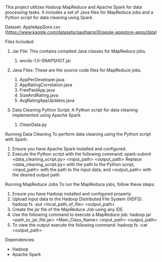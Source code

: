 This project utilizes Hadoop MapReduce and Apache Spark for data processing tasks. It includes a set of Java files for MapReduce jobs and a Python script for data cleaning using Spark.

Dataset: AppleAppSore.csv (https://www.kaggle.com/datasets/gauthamp10/apple-appstore-apps/data)

Files Included:
1. Jar File: This contains compiled Java classes for MapReduce jobs.
	1. words-1.0-SNAPSHOT.jar


2. Java Files: These are the source code files for MapReduce jobs.
	1. AppPerDeveloper.java
	2. AppRatingCorrelation.java
	3. FreePaidApp.java
	4. SizeAndRating.java
	5. AvgRatingAppUpdates.java


3. Data Cleaning Python Script: A Python script for data cleaning implemented using Apache Spark.
	1. CleanData.py


Running Data Cleaning
To perform data cleaning using the Python script with Spark:
1. Ensure you have Apache Spark installed and configured.
2. Execute the Python script with the following command:
spark-submit <data_cleaning_script.py> <input_path> <output_path>
Replace <data_cleaning_script.py> with the path to the Python script, <input_path> with the path to the input data, and <output_path> with the desired output path.


Running MapReduce Jobs
To run the MapReduce jobs, follow these steps:
1. Ensure you have Hadoop installed and configured properly.
2. Upload input data to the Hadoop Distributed File System (HDFS).
 hadoop fs -put <local_path_of_file> <output_path>
3. Create the jar file of the MapReduce Job using any IDE.
4. Use the following command to execute a MapReduce job:
hadoop jar <path_to_jar_file.jar> <Main_Class_Name> <input_path> <output_path>
5. To view the output execute the following command:
hadoop fs -cat <output_path>


Dependencies
* Hadoop
* Apache Spark

